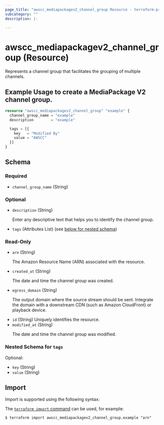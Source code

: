 ```yaml
---
page_title: "awscc_mediapackagev2_channel_group Resource - terraform-provider-awscc"
subcategory: ""
description: |-
  
---
```


# awscc_mediapackagev2_channel_group (Resource)

<p>Represents a channel group that facilitates the grouping of multiple channels.</p>

## Example Usage to create a MediaPackage V2 channel group.

```terraform
resource "awscc_mediapackagev2_channel_group" "example" {
  channel_group_name = "example"
  description        = "example"

  tags = [{
    key   = "Modified By"
    value = "AWSCC"
  }]
}
```

<!-- schema generated by tfplugindocs -->
## Schema

### Required

- `channel_group_name` (String)

### Optional

- `description` (String) <p>Enter any descriptive text that helps you to identify the channel group.</p>
- `tags` (Attributes List) (see [below for nested schema](#nestedatt--tags))

### Read-Only

- `arn` (String) <p>The Amazon Resource Name (ARN) associated with the resource.</p>
- `created_at` (String) <p>The date and time the channel group was created.</p>
- `egress_domain` (String) <p>The output domain where the source stream should be sent. Integrate the domain with a downstream CDN (such as Amazon CloudFront) or playback device.</p>
- `id` (String) Uniquely identifies the resource.
- `modified_at` (String) <p>The date and time the channel group was modified.</p>

<a id="nestedatt--tags"></a>
### Nested Schema for `tags`

Optional:

- `key` (String)
- `value` (String)

## Import

Import is supported using the following syntax:

The [`terraform import` command](https://developer.hashicorp.com/terraform/cli/commands/import) can be used, for example:

```shell
$ terraform import awscc_mediapackagev2_channel_group.example "arn"
```